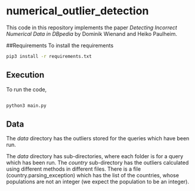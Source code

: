 # numerical_outlier_detection
This code in this repository implements the paper *Detecting Incorrect Numerical Data in DBpedia* by Dominik Wienand and Heiko Paulheim.

##Requirements
To install the requirements
```bash
pip3 install -r requirements.txt
```

## Execution

To run the code, 
```bash

python3 main.py
```

## Data 

The _data_ directory has the outliers stored for the queries which have been run.

The _data_ directory has sub-directories, where each folder is for a query which has been run.
The _country_ sub-directory has the outliers calculated using different methods in different files. There is a file (country.parsing_exception) which has the list of the countries, whose populations are not an integer (we expect the population to be an integer).

